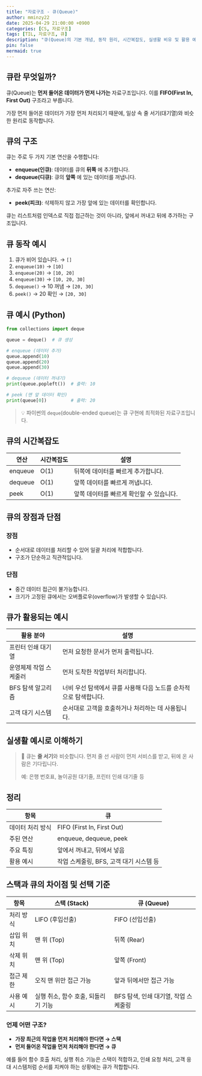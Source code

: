```yaml
---
title: "자료구조 - 큐(Queue)"
author: mminzy22
date: 2025-04-29 21:00:00 +0900
categories: [CS, 자료구조]
tags: [TIL, 자료구조, 큐]
description: "큐(Queue)의 기본 개념, 동작 원리, 시간복잡도, 실생활 비유 및 활용 예시를 정리한 글입니다."
pin: false
mermaid: true
---
```


## 큐란 무엇일까?

큐(Queue)는 **먼저 들어온 데이터가 먼저 나가는** 자료구조입니다. 이를 **FIFO(First In, First Out)** 구조라고 부릅니다.

가장 먼저 들어온 데이터가 가장 먼저 처리되기 때문에, 일상 속 줄 서기(대기열)와 비슷한 원리로 동작합니다.

## 큐의 구조

큐는 주로 두 가지 기본 연산을 수행합니다:

- **enqueue(인큐)**: 데이터를 큐의 **뒤쪽** 에 추가합니다.
- **dequeue(디큐)**: 큐의 **앞쪽** 에 있는 데이터를 꺼냅니다.

추가로 자주 쓰는 연산:

- **peek(피크)**: 삭제하지 않고 가장 앞에 있는 데이터를 확인합니다.

큐는 리스트처럼 인덱스로 직접 접근하는 것이 아니라, 앞에서 꺼내고 뒤에 추가하는 구조입니다.

## 큐 동작 예시

1. 큐가 비어 있습니다. → `[]`
2. `enqueue(10)` → `[10]`
3. `enqueue(20)` → `[10, 20]`
4. `enqueue(30)` → `[10, 20, 30]`
5. `dequeue()` → 10 꺼냄 → `[20, 30]`
6. `peek()` → 20 확인 → `[20, 30]`

## 큐 예시 (Python)

```python
from collections import deque

queue = deque()  # 큐 생성

# enqueue (데이터 추가)
queue.append(10)
queue.append(20)
queue.append(30)

# dequeue (데이터 꺼내기)
print(queue.popleft())  # 출력: 10

# peek (맨 앞 데이터 확인)
print(queue[0])         # 출력: 20
```

> 💡 파이썬의 `deque`(double-ended queue)는 큐 구현에 최적화된 자료구조입니다.

## 큐의 시간복잡도

| 연산      | 시간복잡도 | 설명                      |
| ------- | ----- | ----------------------- |
| enqueue | O(1)  | 뒤쪽에 데이터를 빠르게 추가합니다.     |
| dequeue | O(1)  | 앞쪽 데이터를 빠르게 꺼냅니다.       |
| peek    | O(1)  | 앞쪽 데이터를 빠르게 확인할 수 있습니다. |

## 큐의 장점과 단점

### 장점

- 순서대로 데이터를 처리할 수 있어 일괄 처리에 적합합니다.
- 구조가 단순하고 직관적입니다.

### 단점

- 중간 데이터 접근이 불가능합니다.
- 크기가 고정된 큐에서는 오버플로우(overflow)가 발생할 수 있습니다.

## 큐가 활용되는 예시

| 활용 분야        | 설명                                    |
| ------------ | ------------------------------------- |
| 프린터 인쇄 대기열   | 먼저 요청한 문서가 먼저 출력됩니다.                  |
| 운영체제 작업 스케줄러 | 먼저 도착한 작업부터 처리합니다.                    |
| BFS 탐색 알고리즘  | 너비 우선 탐색에서 큐를 사용해 다음 노드를 순차적으로 탐색합니다. |
| 고객 대기 시스템    | 순서대로 고객을 호출하거나 처리하는 데 사용됩니다.          |

## 실생활 예시로 이해하기

> 🧍 큐는 **줄 서기**와 비슷합니다. 먼저 줄 선 사람이 먼저 서비스를 받고, 뒤에 온 사람은 기다립니다.
>
> 예: 은행 번호표, 놀이공원 대기줄, 프린터 인쇄 대기줄 등

## 정리

| 항목        | 큐                          |
| --------- | -------------------------- |
| 데이터 처리 방식 | FIFO (First In, First Out) |
| 주된 연산     | enqueue, dequeue, peek     |
| 주요 특징     | 앞에서 꺼내고, 뒤에서 넣음            |
| 활용 예시     | 작업 스케줄링, BFS, 고객 대기 시스템 등  |

## 스택과 큐의 차이점 및 선택 기준

| 항목    | 스택 (Stack)            | 큐 (Queue)               |
| ----- | --------------------- | ----------------------- |
| 처리 방식 | LIFO (후입선출)           | FIFO (선입선출)             |
| 삽입 위치 | 맨 위 (Top)             | 뒤쪽 (Rear)               |
| 삭제 위치 | 맨 위 (Top)             | 앞쪽 (Front)              |
| 접근 제한 | 오직 맨 위만 접근 가능         | 앞과 뒤에서만 접근 가능           |
| 사용 예시 | 실행 취소, 함수 호출, 되돌리기 기능 | BFS 탐색, 인쇄 대기열, 작업 스케줄링 |

### 언제 어떤 구조?

- **가장 최근의 작업을 먼저 처리해야 한다면 → 스택**
- **먼저 들어온 작업을 먼저 처리해야 한다면 → 큐**

예를 들어 함수 호출 처리, 실행 취소 기능은 스택이 적합하고,
인쇄 요청 처리, 고객 응대 시스템처럼 순서를 지켜야 하는 상황에는 큐가 적합합니다.
